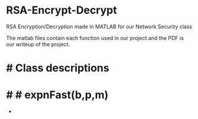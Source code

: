 # RSA-Encrypt-Decrypt
RSA Encryption/Decryption made in MATLAB for our Network Security class

The matlab files contain each function used in our project and the PDF is our writeup of the project.

# # Class descriptions

# # # expnFast(b,p,m)

- 

